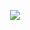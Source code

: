 <p align="center"><img src="https://user-images.githubusercontent.com/75953873/177234630-bbc10f77-3625-40bf-9ff0-e8fcd0aa30bb.png"></p>
